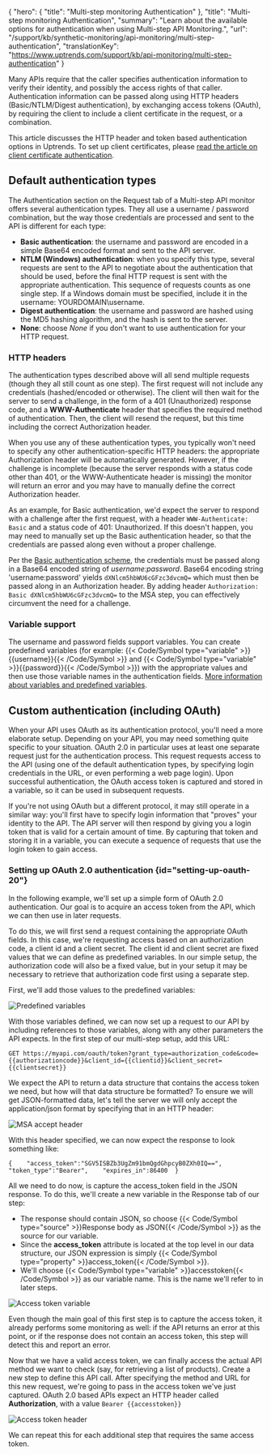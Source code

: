 {
  "hero": {
    "title": "Multi-step monitoring Authentication"
  },
  "title": "Multi-step monitoring Authentication",
  "summary": "Learn about the available options for authentication when using Multi-step API Monitoring.",
  "url": "/support/kb/synthetic-monitoring/api-monitoring/multi-step-authentication",
  "translationKey": "https://www.uptrends.com/support/kb/api-monitoring/multi-step-authentication"
}

Many APIs require that the caller specifies authentication information to verify their identity, and possibly the access rights of that caller. Authentication information can be passed along using HTTP headers (Basic/NTLM/Digest authentication), by exchanging access tokens (OAuth), by requiring the client to include a client certificate in the request, or a combination.   
  
This article discusses the HTTP header and token based authentication options in Uptrends. To set up client certificates, please [read the article on client certificate authentication](/support/kb/synthetic-monitoring/api-monitoring/multi-step-monitoring-client-certificate-authentication). 

## Default authentication types

The Authentication section on the Request tab of a Multi-step API monitor offers several authentication types. They all use a username / password combination, but the way those credentials are processed and sent to the API is different for each type:

-   **Basic authentication**: the username and password are encoded in a simple Base64 encoded format and sent to the API server.
-   **NTLM (Windows) authentication**: when you specify this type, several requests are sent to the API to negotiate about the authentication that should be used, before the final HTTP request is sent with the appropriate authentication. This sequence of requests counts as one single step. If a Windows domain must be specified, include it in the username: YOURDOMAIN\\username.
-   **Digest authentication**: the username and password are hashed using the MD5 hashing algorithm, and the hash is sent to the server. 
-   **None**: choose *None* if you don't want to use authentication for your HTTP request.

### HTTP headers

The authentication types described above will all send multiple requests (though they all still count as one step). The first request will not include any credentials (hashed/encoded or otherwise). The client will then wait for the server to send a challenge, in the form of a 401 (Unauthorized) response code, and a **WWW-Authenticate** header that specifies the required method of authentication. Then, the client will resend the request, but this time including the correct Authorization header. 

When you use any of these authentication types, you typically won't need to specify any other authentication-specific HTTP headers: the appropriate Authorization header will be automatically generated. However, if the challenge is incomplete (because the server responds with a status code other than 401, or the WWW-Authenticate header is missing) the monitor will return an error and you may have to manually define the correct Authorization header. 

As an example, for Basic authentication, we'd expect the server to respond with a challenge after the first request, with a header `WWW-Authenticate: Basic` and a status code of 401: Unauthorized. If this doesn't happen, you may need to manually set up the Basic authentication header, so that the credentials are passed along even without a proper challenge. 

Per the [Basic authentication scheme](https://datatracker.ietf.org/doc/html/rfc7617), the credentials must be passed along in a Base64 encoded string of *username:password*. Base64 encoding string 'username:password' yields `dXNlcm5hbWU6cGFzc3dvcmQ=` which must then be passed along in an Authorization header. By adding header `Authorization: Basic dXNlcm5hbWU6cGFzc3dvcmQ=` to the MSA step, you can effectively circumvent the need for a challenge.


### Variable support

The username and password fields support variables. You can create predefined variables (for example: {{< Code/Symbol type="variable" >}}{{username}}{{< /Code/Symbol >}} and {{< Code/Symbol type="variable" >}}{{password}}{{< /Code/Symbol >}}) with the appropriate values and then use those variable names in the authentication fields. [More information about variables and predefined variables](/support/kb/synthetic-monitoring/api-monitoring/multi-step-variables).

## Custom authentication (including OAuth)

When your API uses OAuth as its authentication protocol, you'll need a more elaborate setup. Depending on your API, you may need something quite specific to your situation. OAuth 2.0 in particular uses at least one separate request just for the authentication process. This request requests access to the API (using one of the default authentication types, by specifying login credentials in the URL, or even performing a web page login). Upon successful authentication, the OAuth access token is captured and stored in a variable, so it can be used in subsequent requests.

If you're not using OAuth but a different protocol, it may still operate in a similar way: you'll first have to specify login information that "proves" your identity to the API. The API server will then respond by giving you a login token that is valid for a certain amount of time. By capturing that token and storing it in a variable, you can execute a sequence of requests that use the login token to gain access.

### Setting up OAuth 2.0 authentication {id="setting-up-oauth-20"}

In the following example, we'll set up a simple form of OAuth 2.0 authentication. Our goal is to acquire an access token from the API, which we can then use in later requests.

To do this, we will first send a request containing the appropriate OAuth fields. In this case, we're requesting access based on an authorization code, a client id and a client secret. The client id and client secret are fixed values that we can define as predefined variables. In our simple setup, the authorization code will also be a fixed value, but in your setup it may be necessary to retrieve that authorization code first using a separate step.

First, we'll add those values to the predefined variables:

![Predefined variables](/img/content/scr-MSA-predefined-variables-auth.min.png)

With those variables defined, we can now set up a request to our API by including references to those variables, along with any other parameters the API expects. In the first step of our multi-step setup, add this URL:

`GET https://myapi.com/oauth/token?grant_type=authorization_code&code={{authorizationcode}}&client_id={{clientid}}&client_secret={{clientsecret}}`

We expect the API to return a data structure that contains the access token we need, but how will that data structure be formatted? To ensure we will get JSON-formatted data, let's tell the server we will only accept the application/json format by specifying that in an HTTP header:

![MSA accept header](/img/content/scr-msa-header-example.min.png)

With this header specified, we can now expect the response to look something like:

`{    "access_token":"SGV5ISBZb3UgZm91bmQgdGhpcyB0ZXh0IQ==",    "token_type":"Bearer",    "expires_in":86400  } `

All we need to do now, is capture the access\_token field in the JSON response. To do this, we'll create a new variable in the Response tab of our step:

-   The response should contain JSON, so choose {{< Code/Symbol type="source" >}}Response body as JSON{{< /Code/Symbol >}} as the source for our variable.
-   Since the **access\_token** attribute is located at the top level in our data structure, our JSON expression is simply {{< Code/Symbol type="property" >}}access\_token{{< /Code/Symbol >}}.
-   We'll choose {{< Code/Symbol type="variable" >}}accesstoken{{< /Code/Symbol >}} as our variable name. This is the name we'll refer to in later steps.

![Access token variable](/img/content/scr-msa-auth-variable.min.png)

Even though the main goal of this first step is to capture the access token, it already performs some monitoring as well: if the API returns an error at this point, or if the response does not contain an access token, this step will detect this and report an error.

Now that we have a valid access token, we can finally access the actual API method we want to check (say, for retrieving a list of products). Create a new step to define this API call. After specifying the method and URL for this new request, we're going to pass in the access token we've just captured. OAuth 2.0 based APIs expect an HTTP header called **Authorization**, with a value `Bearer {{accesstoken}}`

![Access token header](/img/content/scr-msa-auth-accesstoken-header.min.png)

We can repeat this for each additional step that requires the same access token.
